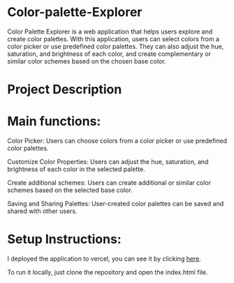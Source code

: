 # Color-palette-Explorer
Color Palette Explorer is a web application that helps users explore and create color palettes. With this application, users can select colors from a color picker or use predefined color palettes. They can also adjust the hue, saturation, and brightness of each color, and create complementary or similar color schemes based on the chosen base color.

# Project Description 


# Main functions:
Color Picker: Users can choose colors from a color picker or use predefined color palettes.

Customize Color Properties: Users can adjust the hue, saturation, and brightness of each color in the selected palette.

Create additional schemes: Users can create additional or similar color schemes based on the selected base color.

Saving and Sharing Palettes: User-created color palettes can be saved and shared with other users.

# Setup Instructions:
I deployed the application to vercel, you can see it by clicking [here](https://nfactorial-task2.vercel.app/).

To run it locally, just clone the repository and open the index.html file.



